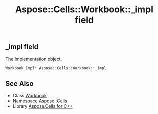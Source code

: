 ﻿---
title: Aspose::Cells::Workbook::_impl field
linktitle: _impl
second_title: Aspose.Cells for C++ API Reference
description: 'Aspose::Cells::Workbook::_impl field. The implementation object in C++.'
type: docs
weight: 7800
url: /cpp/aspose.cells/workbook/_impl/
---
## _impl field


The implementation object.

```cpp
Workbook_Impl* Aspose::Cells::Workbook::_impl
```

## See Also

* Class [Workbook](../)
* Namespace [Aspose::Cells](../../)
* Library [Aspose.Cells for C++](../../../)
